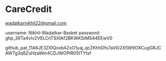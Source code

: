 # CareCredit

wadatkarnikhil22@gmail.com

username: Nikhil-Wadatkar-Basket
password: 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

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